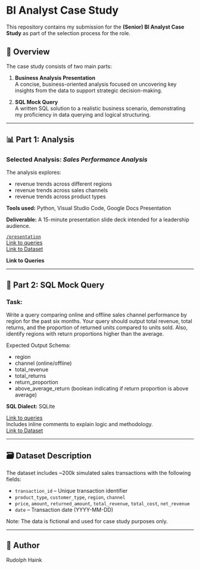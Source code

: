 # BI Analyst Case Study

This repository contains my submission for the **(Senior) BI Analyst Case Study** as part of the selection process for the role.

## 📄 Overview

The case study consists of two main parts:

1. **Business Analysis Presentation**  
   A concise, business-oriented analysis focused on uncovering key insights from the data to support strategic decision-making.

2. **SQL Mock Query**  
   A written SQL solution to a realistic business scenario, demonstrating my proficiency in data querying and logical structuring.

---

## 📊 Part 1: Analysis

### Selected Analysis: *Sales Performance Analysis*  

The analysis explores:
- revenue trends across different regions
- revenue trends across sales channels
- revenue trends across product types

**Tools used:** Python, Visual Studio Code, Google Docs Presentation

**Deliverable:** A 15-minute presentation slide deck intended for a leadership audience.

[`/presentation`](./presentation)  
[Link to queries](Part_1_Analysis.sql)  
[Link to Dataset](sales.csv)

**Link to Queries**

---

## 🧮 Part 2: SQL Mock Query

### Task:   
Write a query comparing online and offline sales channel performance by region for the past six
months. Your query should output total revenue, total returns, and the proportion of returned
units compared to units sold. Also, identify regions with return proportions higher than the
average.

Expected Output Schema:

+ region
+ channel (online/offline)
+ total_revenue
+ total_returns
+ return_proportion
+ above_average_return (boolean indicating if return proportion is above average)
  
**SQL Dialect:** SQLite

[Link to queries](Part_2_Mock_Query.sql)    
Includes inline comments to explain logic and methodology.  
[Link to Dataset](sales.csv)

---

## 🗃️ Dataset Description

The dataset includes ~200k simulated sales transactions with the following fields:

- `transaction_id` – Unique transaction identifier  
- `product_type`, `customer_type`, `region`, `channel`  
- `price`, `amount`, `returned_amount`, `total_revenue`, `total_cost`, `net_revenue`  
- `date` – Transaction date (YYYY-MM-DD)

Note: The data is fictional and used for case study purposes only.

---

## 👤 Author

Rudolph Haink

